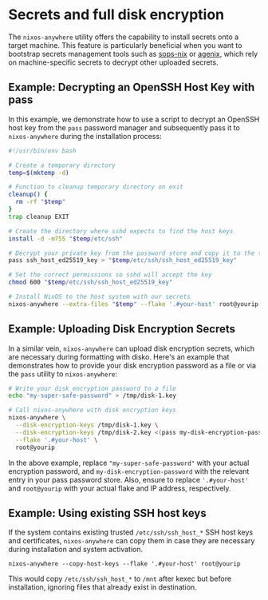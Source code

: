 # Secrets and full disk encryption

The `nixos-anywhere` utility offers the capability to install secrets onto a
target machine. This feature is particularly beneficial when you want to
bootstrap secrets management tools such as
[sops-nix](https://github.com/Mic92/sops-nix) or
[agenix](https://github.com/ryantm/agenix), which rely on machine-specific
secrets to decrypt other uploaded secrets.

## Example: Decrypting an OpenSSH Host Key with pass

In this example, we demonstrate how to use a script to decrypt an OpenSSH host
key from the `pass` password manager and subsequently pass it to
`nixos-anywhere` during the installation process:

```bash
#!/usr/bin/env bash

# Create a temporary directory
temp=$(mktemp -d)

# Function to cleanup temporary directory on exit
cleanup() {
  rm -rf "$temp"
}
trap cleanup EXIT

# Create the directory where sshd expects to find the host keys
install -d -m755 "$temp/etc/ssh"

# Decrypt your private key from the password store and copy it to the temporary directory
pass ssh_host_ed25519_key > "$temp/etc/ssh/ssh_host_ed25519_key"

# Set the correct permissions so sshd will accept the key
chmod 600 "$temp/etc/ssh/ssh_host_ed25519_key"

# Install NixOS to the host system with our secrets
nixos-anywhere --extra-files "$temp" --flake '.#your-host' root@yourip
```

## Example: Uploading Disk Encryption Secrets

In a similar vein, `nixos-anywhere` can upload disk encryption secrets, which
are necessary during formatting with disko. Here's an example that demonstrates
how to provide your disk encryption password as a file or via the `pass` utility
to `nixos-anywhere`:

```bash
# Write your disk encryption password to a file
echo "my-super-safe-password" > /tmp/disk-1.key

# Call nixos-anywhere with disk encryption keys
nixos-anywhere \
  --disk-encryption-keys /tmp/disk-1.key \
  --disk-encryption-keys /tmp/disk-2.key <(pass my-disk-encryption-password) \
  --flake '.#your-host' \
  root@yourip
```

In the above example, replace `"my-super-safe-password"` with your actual
encryption password, and `my-disk-encryption-password` with the relevant entry
in your pass password store. Also, ensure to replace `'.#your-host'` and
`root@yourip` with your actual flake and IP address, respectively.

## Example: Using existing SSH host keys

If the system contains existing trusted `/etc/ssh/ssh_host_*` SSH host keys and
certificates, `nixos-anywhere` can copy them in case they are necessary during
installation and system activation.

```
nixos-anywhere --copy-host-keys --flake '.#your-host' root@yourip
```

This would copy `/etc/ssh/ssh_host_*` to `/mnt` after kexec but before
installation, ignoring files that already exist in destination.
